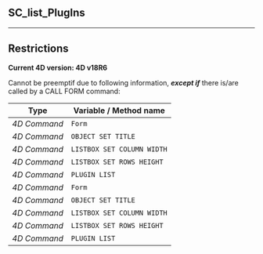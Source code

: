 ﻿## SC_list_PlugIns---## Restrictions**Current 4D version: 4D v18R6**Cannot be preemptif due to following information, ***except if*** there is/are called by a CALL FORM command:|Type|Variable / Method name||------|------||*4D Command*|`Form`||*4D Command*|`OBJECT SET TITLE`||*4D Command*|`LISTBOX SET COLUMN WIDTH`||*4D Command*|`LISTBOX SET ROWS HEIGHT`||*4D Command*|`PLUGIN LIST`||*4D Command*|`Form`||*4D Command*|`OBJECT SET TITLE`||*4D Command*|`LISTBOX SET COLUMN WIDTH`||*4D Command*|`LISTBOX SET ROWS HEIGHT`||*4D Command*|`PLUGIN LIST`|